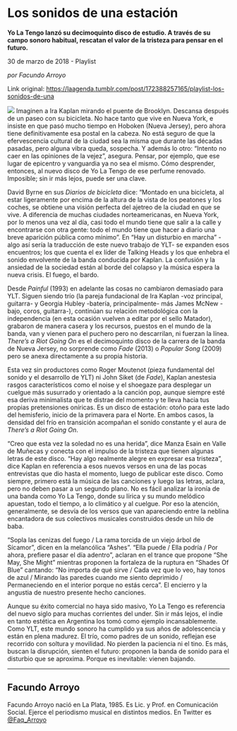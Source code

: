 # Los sonidos de una estación

**Yo La Tengo lanzó su decimoquinto disco de estudio. A través de su campo sonoro habitual, rescatan el valor de la tristeza para pensar en el futuro.**

30 de marzo de 2018 - Playlist

_por Facundo Arroyo_

Link original: https://laagenda.tumblr.com/post/172388257165/playlist-los-sonidos-de-una

![](https://64.media.tumblr.com/963e14839fd8f7dc14dfe26ba015c6f0/tumblr_inline_p7xz1j3yvi1t6q87u_500.jpg)
Imaginen a Ira Kaplan mirando el puente de Brooklyn. Descansa después de un paseo con su bicicleta. No hace tanto que vive en Nueva York, e insiste en que pasó mucho tiempo en Hoboken (Nueva Jersey), pero ahora tiene definitivamente esa postal en la cabeza. No está seguro de que la efervescencia cultural de la ciudad sea la misma que durante las décadas pasadas, pero alguna vibra queda, sospecha. Y además lo otro: “Intento no caer en las opiniones de la vejez”, asegura. Pensar, por ejemplo, que ese lugar de epicentro y vanguardia ya no sea el mismo. Cómo desprender, entonces, al nuevo disco de Yo La Tengo de ese perfume renovado. Imposible; sin ir más lejos, puede ser una clave. 

David Byrne en sus *Diarios de bicicleta* dice: “Montado en una bicicleta, al estar ligeramente por encima de la altura de la vista de los peatones y los coches, se obtiene una visión perfecta del ajetreo de la ciudad en que se vive. A diferencia de muchas ciudades norteamericanas, en Nueva York, por lo menos una vez al día, casi todo el mundo tiene que salir a la calle y encontrarse con otra gente: todo el mundo tiene que hacer a diario una breve aparición pública como mínimo”. En “Hay un disturbio en marcha” -algo así sería la traducción de este nuevo trabajo de YLT- se expanden esos encuentros; los que cuenta el ex líder de Talking Heads y los que enhebra el sonido envolvente de la banda conducida por Kaplan. La confusión y la ansiedad de la sociedad están al borde del colapso y la música espera la nueva crisis. El fuego, el bardo. 

Desde *Painful* (1993) en adelante las cosas no cambiaron demasiado para YLT. Siguen siendo trío (la pareja fundacional de Ira Kaplan -voz principal, guitarra- y Georgia Hubley -batería, principalmente- más James McNew -bajo, coros, guitarra-), continúan su relación metodológica con la independencia (en esta ocasión vuelven a editar por el sello Matador), grabaron de manera casera y los recursos, puestos en el mundo de la banda, van y vienen para el puchero pero no descarrilan, ni fuerzan la línea. *There’s a Riot Going On* es el decimoquinto disco de la carrera de la banda de Nueva Jersey, no sorprende como *Fade* (2013) o *Popular Song* (2009) pero se anexa directamente a su propia historia. 

Esta vez sin productores como Roger Moutenot (pieza fundamental del sonido y el desarrollo de YLT) ni John Siket (de *Fade*), Kaplan anestesia rasgos característicos como el noise y el shoegaze para desplegar un cuelgue más susurrado y orientado a la canción pop, aunque siempre esté esa deriva minimalista que te distrae del momento y te lleva hacia tus propias pretensiones oníricas. Es un disco de estación: otoño para este lado del hemisferio, inicio de la primavera para el Norte. En ambos casos, la densidad del frío en transición acompañan el sonido constante y el aura de *There’s a Riot Going On*. 

 “Creo que esta vez la soledad no es una herida”, dice Manza Esain en Valle de Muñecas y conecta con el impulso de la tristeza que tienen algunas letras de este disco. “Hay algo realmente alegre en expresar esa tristeza”, dice Kaplan en referencia a esos nuevos versos en una de las pocas entrevistas que dio hasta el momento, luego de publicar este disco. Como siempre, primero está la música de las canciones y luego las letras, aclara, pero no deben pasar a un segundo plano. No es fácil analizar la ironía de una banda como Yo La Tengo, donde su lírica y su mundo melódico apuestan, todo el tiempo, a lo climático y al cuelgue. Por eso la atención, generalmente, se desvía de los versos que van apareciendo entre la neblina encantadora de sus colectivos musicales construidos desde un hilo de baba. 

 “Sopla las cenizas del fuego / La rama torcida de un viejo árbol de Sícamor”, dicen en la melancólica “Ashes”. “Ella puede / Ella podría / Por ahora, prefiere pasar el día adentro”, aclaran en el trance que propone “She May, She Might” mientras proponen la fortaleza de la ruptura en “Shades Of Blue” cantando: “No importa de qué sirve / Cada vez que lo veo, hay tonos de azul / Mirando las paredes cuando me siento deprimido / Permaneciendo en el interior porque no estás cerca”. El encierro y la angustia de nuestro presente hecho canciones. 

Aunque su éxito comercial no haya sido masivo, Yo La Tengo es referencia del nuevo siglo para muchas corrientes del under. Sin ir más lejos, el indie en tanto estética en Argentina los tomó como ejemplo incansablemente. Como YLT, este mundo sonoro ha cumplido ya sus años de adolescencia y están en plena madurez. El trío, como padres de un sonido, reflejan ese recorrido con soltura y movilidad. No pierden la paciencia ni el tino. Es más, buscan la disrupción, sienten el futuro: proponen la banda de sonido para el disturbio que se aproxima. Porque es inevitable: vienen bajando. 

  




---

Facundo Arroyo
--------------

 Facundo Arroyo nació en La Plata, 1985. Es Lic. y Prof. en Comunicación Social. Ejerce el periodismo musical en distintos medios. En Twitter es [@Faq\_Arroyo](https://twitter.com/Faq_Arroyo) 


